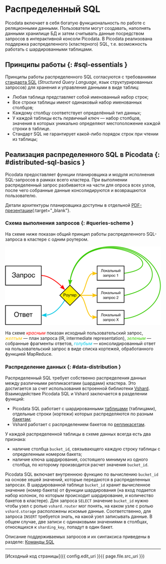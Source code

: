 # Распределенный SQL
Picodata включает в себя богатую функциональность по работе с реляционными данными. Пользователи могут создавать, наполнять данными хранилище БД и затем считывать данные посредством запросов в интерактивной консоли Picodata.
В Picodata реализована поддержка распределенного (кластерного) SQL, т.е. возможность работать с шардированными таблицами.

## Принципы работы {: #sql-essentials }

Принципы работы распределенного SQL согласуются с требованиями [стандарта SQL](../reference/ansi_sql) (_Structured Query Language_, язык структурированных запросов) для хранения и управления данными в виде таблиц:

* Любая таблица представляет собой именованный набор строк;
* Все строки таблицы имеют одинаковый набор именованных столбцов;
* Каждому столбцу соответствует определённый тип данных;
* У каждой таблицы есть _первичный ключ_ — набор столбцов, значения в которых уникально определяют местоположение каждой строки в таблице.
* Стандарт SQL не гарантирует какой-либо порядок строк при чтении из таблицы;

## Реализация распределенного SQL в Picodata {: #distributed-sql-basics }

Picodata предоставляет функции планировщика и модуля исполнения SQL-запросов в рамках всего кластера. При выполнении распределенный запрос разбивается на части для опроса всех узлов, после чего собранные данные консолидируются и возвращаются пользователю.

Детали архитектуры планировщика доступны в отдельной [PDF-презентации](https://git.picodata.io/picodata/picodata/sbroad/-/blob/main/doc/design/sbroad.pdf){:target="_blank"}.


### Схема выполнения запросов {: #queries-scheme }
На схеме ниже показан общий принцип работы распределенного SQL-запроса в
кластере с одним роутером.

![Distributed query](../images/picosql.svg "general distributed query flow")

На схеме <span style="color:#ff0000ff">_красным_</span> показан исходный
пользовательский запрос, <span style="color:#fcc501ff">_желтым_</span> —
план запроса (IR, intermediate representation), <span
style="color:#39cb00ff">_зеленым_</span> — собранные фрагменты ответов,
<span style="color:#00c8e5ff">_голубым_</span> — консолидированный ответ
на пользовательский запрос в виде списка кортежей, обработанного
функцией MapReduce.

### Распределение данных {: #data-distribution }
Распределенный SQL требует собственно распределения данных между
различными репликасетами (шардами) кластера. Это достигается за счет
использования встроенной библиотеки [Vshard](../overview/glossary.md#vshard).
Взаимодействие Picodata SQL и Vshard заключается в разделении функций:

- Picodata SQL работает с шардированными [таблицами](../overview/glossary.md#table)
  (таблицами), отдельные строки (кортежи) которых распределяются по
  разным [бакетам](../overview/glossary.md#bucket);
- Vshard работает с распределением бакетов по
  [репликасетам](../overview/glossary.md#replicaset).

У каждой распределенной таблицы в схеме данных всегда есть два признака:

- наличие столбца `bucket_id`, связывающего каждую строку таблицы с
  определенным номером бакета;
- наличие ключа шардирования, состояшего минимум из одного столбца, по
  которому производится расчет значения `bucket_id`.

Picodata SQL включает внутреннюю функцию по вычислению `bucket_id` на
основе хешей значений, которые передаются в распределенных запросах. В
шардированной таблице `bucket_id` хранит вычисленное значение (номер
бакета) от функции шардирования (на вход подается набор колонок, по
которым происходит шардирование, и количество бакетов в кластере). Для
запроса `SELECT` значение `bucket_id` нужно чтобы узел с ролью
`vshard.router` мог понять, на каком узле с ролью `vshard.storage`
расположены искомые данные. Соответственно, для запроса `INSERT`
требуется знать, на какой узел записывать данные. В общем случае, две
записи с одинаковыми значениями в столбцах, относящихся к
`sharding_key`, попадут в один бакет.

Описание поддерживаемых запросов и их синтаксиса приведены в разделе:
[Команды SQL](../reference/sql_queries.md)

---
[Исходный код страницы]({{ config.edit_uri }}{{ page.file.src_uri }})
